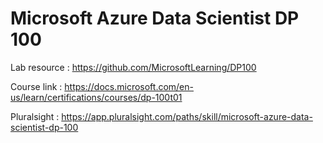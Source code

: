 # Microsoft Azure Data Scientist DP 100

Lab resource : https://github.com/MicrosoftLearning/DP100

Course link : https://docs.microsoft.com/en-us/learn/certifications/courses/dp-100t01

Pluralsight : https://app.pluralsight.com/paths/skill/microsoft-azure-data-scientist-dp-100
